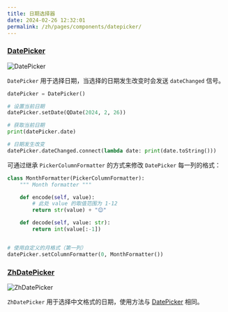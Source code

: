```yaml
---
title: 日期选择器
date: 2024-02-26 12:32:01
permalink: /zh/pages/components/datepicker/
---
```


### [DatePicker](https://pyqt-fluent-widgets.readthedocs.io/zh-cn/latest/autoapi/qfluentwidgets/components/date_time/date_picker/index.html#qfluentwidgets.components.date_time.date_picker.DatePicker)

![DatePicker](/img/components/datepicker/DatePicker.png)

`DatePicker` 用于选择日期，当选择的日期发生改变时会发送 `dateChanged` 信号。

```python
datePicker = DatePicker()

# 设置当前日期
datePicker.setDate(QDate(2024, 2, 26))

# 获取当前日期
print(datePicker.date)

# 日期发生改变
datePicker.dateChanged.connect(lambda date: print(date.toString()))
```

可通过继承 `PickerColumnFormatter` 的方式来修改 `DatePicker` 每一列的格式：
```python
class MonthFormatter(PickerColumnFormatter):
    """ Month formatter """

    def encode(self, value):
        # 此处 value 的取值范围为 1-12
        return str(value) + "😊"

    def decode(self, value: str):
        return int(value[:-1])


# 使用自定义的月格式（第一列）
datePicker.setColumnFormatter(0, MonthFormatter())
```

### [ZhDatePicker](https://pyqt-fluent-widgets.readthedocs.io/zh-cn/latest/autoapi/qfluentwidgets/components/date_time/date_picker/index.html#qfluentwidgets.components.date_time.date_picker.ZhDatePicker)

![ZhDatePicker](/img/components/datepicker/ZhDatePicker.png)

`ZhDatePicker` 用于选择中文格式的日期，使用方法与 [DatePicker](#datepicker) 相同。